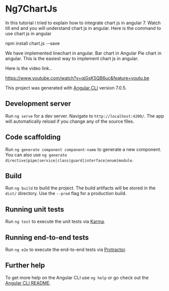 # Ng7ChartJs
In  this tutorial  i tried to explain how to integrate chart js in angular 7.
Watch till end and you will understand chart js in angular.
Here is the command to use chart js in angular

npm install chart.js --save

We have implemented linechart in angular.
Bar chart in Angular
Pie chart in angular.
This is the easiest way to implement chart js in angular.

Here is the video link..

https://www.youtube.com/watch?v=qjGsK5QB6uc&feature=youtu.be


This project was generated with [Angular CLI](https://github.com/angular/angular-cli) version 7.0.5.

## Development server

Run `ng serve` for a dev server. Navigate to `http://localhost:4200/`. The app will automatically reload if you change any of the source files.

## Code scaffolding

Run `ng generate component component-name` to generate a new component. You can also use `ng generate directive|pipe|service|class|guard|interface|enum|module`.

## Build

Run `ng build` to build the project. The build artifacts will be stored in the `dist/` directory. Use the `--prod` flag for a production build.

## Running unit tests

Run `ng test` to execute the unit tests via [Karma](https://karma-runner.github.io).

## Running end-to-end tests

Run `ng e2e` to execute the end-to-end tests via [Protractor](http://www.protractortest.org/).

## Further help

To get more help on the Angular CLI use `ng help` or go check out the [Angular CLI README](https://github.com/angular/angular-cli/blob/master/README.md).
